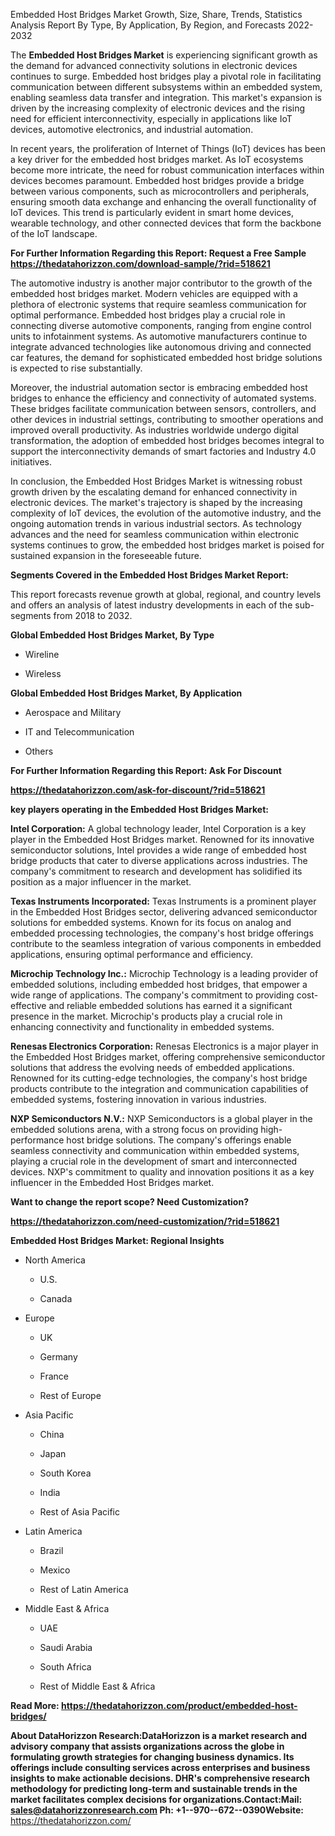 Embedded Host Bridges Market Growth, Size, Share, Trends, Statistics
Analysis Report By Type, By Application, By Region, and Forecasts
2022-2032

The **Embedded Host Bridges Market** is experiencing significant growth
as the demand for advanced connectivity solutions in electronic devices
continues to surge. Embedded host bridges play a pivotal role in
facilitating communication between different subsystems within an
embedded system, enabling seamless data transfer and integration. This
market\'s expansion is driven by the increasing complexity of electronic
devices and the rising need for efficient interconnectivity, especially
in applications like IoT devices, automotive electronics, and industrial
automation.

In recent years, the proliferation of Internet of Things (IoT) devices
has been a key driver for the embedded host bridges market. As IoT
ecosystems become more intricate, the need for robust communication
interfaces within devices becomes paramount. Embedded host bridges
provide a bridge between various components, such as microcontrollers
and peripherals, ensuring smooth data exchange and enhancing the overall
functionality of IoT devices. This trend is particularly evident in
smart home devices, wearable technology, and other connected devices
that form the backbone of the IoT landscape.

**For Further Information Regarding this Report: Request a Free Sample
<https://thedatahorizzon.com/download-sample/?rid=518621>**

The automotive industry is another major contributor to the growth of
the embedded host bridges market. Modern vehicles are equipped with a
plethora of electronic systems that require seamless communication for
optimal performance. Embedded host bridges play a crucial role in
connecting diverse automotive components, ranging from engine control
units to infotainment systems. As automotive manufacturers continue to
integrate advanced technologies like autonomous driving and connected
car features, the demand for sophisticated embedded host bridge
solutions is expected to rise substantially.

Moreover, the industrial automation sector is embracing embedded host
bridges to enhance the efficiency and connectivity of automated systems.
These bridges facilitate communication between sensors, controllers, and
other devices in industrial settings, contributing to smoother
operations and improved overall productivity. As industries worldwide
undergo digital transformation, the adoption of embedded host bridges
becomes integral to support the interconnectivity demands of smart
factories and Industry 4.0 initiatives.

In conclusion, the Embedded Host Bridges Market is witnessing robust
growth driven by the escalating demand for enhanced connectivity in
electronic devices. The market\'s trajectory is shaped by the increasing
complexity of IoT devices, the evolution of the automotive industry, and
the ongoing automation trends in various industrial sectors. As
technology advances and the need for seamless communication within
electronic systems continues to grow, the embedded host bridges market
is poised for sustained expansion in the foreseeable future.

**Segments Covered in the Embedded Host Bridges Market Report:**

This report forecasts revenue growth at global, regional, and country
levels and offers an analysis of latest industry developments in each of
the sub-segments from 2018 to 2032.

**Global Embedded Host Bridges Market, By Type**

-   Wireline

-   Wireless

**Global Embedded Host Bridges Market, By Application**

-   Aerospace and Military

-   IT and Telecommunication

-   Others

**For Further Information Regarding this Report: Ask For Discount**

**<https://thedatahorizzon.com/ask-for-discount/?rid=518621>**

**key players operating in the Embedded Host Bridges Market:**

**Intel Corporation:** A global technology leader, Intel Corporation is
a key player in the Embedded Host Bridges market. Renowned for its
innovative semiconductor solutions, Intel provides a wide range of
embedded host bridge products that cater to diverse applications across
industries. The company\'s commitment to research and development has
solidified its position as a major influencer in the market.

**Texas Instruments Incorporated:** Texas Instruments is a prominent
player in the Embedded Host Bridges sector, delivering advanced
semiconductor solutions for embedded systems. Known for its focus on
analog and embedded processing technologies, the company\'s host bridge
offerings contribute to the seamless integration of various components
in embedded applications, ensuring optimal performance and efficiency.

**Microchip Technology Inc.:** Microchip Technology is a leading
provider of embedded solutions, including embedded host bridges, that
empower a wide range of applications. The company\'s commitment to
providing cost-effective and reliable embedded solutions has earned it a
significant presence in the market. Microchip\'s products play a crucial
role in enhancing connectivity and functionality in embedded systems.

**Renesas Electronics Corporation:** Renesas Electronics is a major
player in the Embedded Host Bridges market, offering comprehensive
semiconductor solutions that address the evolving needs of embedded
applications. Renowned for its cutting-edge technologies, the company\'s
host bridge products contribute to the integration and communication
capabilities of embedded systems, fostering innovation in various
industries.

**NXP Semiconductors N.V.:** NXP Semiconductors is a global player in
the embedded solutions arena, with a strong focus on providing
high-performance host bridge solutions. The company\'s offerings enable
seamless connectivity and communication within embedded systems, playing
a crucial role in the development of smart and interconnected devices.
NXP\'s commitment to quality and innovation positions it as a key
influencer in the Embedded Host Bridges market.

**Want to change the report scope? Need Customization?**

**<https://thedatahorizzon.com/need-customization/?rid=518621>**

**Embedded Host Bridges Market: Regional Insights**

-   North America

    -   U.S.

    -   Canada

-   Europe

    -   UK

    -   Germany

    -   France

    -   Rest of Europe

-   Asia Pacific

    -   China

    -   Japan

    -   South Korea

    -   India

    -   Rest of Asia Pacific

-   Latin America

    -   Brazil

    -   Mexico

    -   Rest of Latin America

-   Middle East & Africa

    -   UAE

    -   Saudi Arabia

    -   South Africa

    -   Rest of Middle East & Africa

**Read More:
<https://thedatahorizzon.com/product/embedded-host-bridges/>**

**About DataHorizzon Research:**DataHorizzon is a market research and
advisory company that assists organizations across the globe in
formulating growth strategies for changing business dynamics. Its
offerings include consulting services across enterprises and business
insights to make actionable decisions. DHR's comprehensive research
methodology for predicting long-term and sustainable trends in the
market facilitates complex decisions for organizations.**Contact:Mail:**
<sales@datahorizzonresearch.com> **Ph:** +1--970--672--0390**Website:**
<https://thedatahorizzon.com/>

